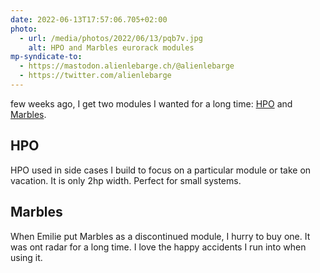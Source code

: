 ```yaml
---
date: 2022-06-13T17:57:06.705+02:00
photo:
  - url: /media/photos/2022/06/13/pqb7v.jpg
    alt: HPO and Marbles eurorack modules
mp-syndicate-to:
  - https://mastodon.alienlebarge.ch/@alienlebarge
  - https://twitter.com/alienlebarge
---
```

 few weeks ago, I get two modules I wanted for a long time: [HPO](https://busycircuits.com/alm019/) and [Marbles](https://mutable-instruments.net/modules/marbles/).

## HPO

HPO used in side cases I build to focus on a particular module or take on vacation. It is only 2hp width. Perfect for small systems.

## Marbles

When Emilie put Marbles as a discontinued module, I hurry to buy one. It was ont radar for a long time. I love the happy accidents I run into when using it.
